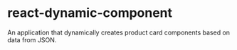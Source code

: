# react-dynamic-component
An application that dynamically creates product card components based on data from JSON. 
